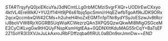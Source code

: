 $START$rqyfyQ0jxiEKcuYaJ3dNCmtLLg0rbMCMziSvgrFXQr+UODIrEwCXxyo4ktVL4EreWkK/+YU2/f14Ht9jP6s61bjq5pcSmni/rHqEZwfbTgoAf9kJDK9ORx2qcxQccmbxQW42CMs+h2uheH4hoZxEGMTn1pTNr8ydYSyJoESzwJv8tRcriJ8boVVW8RjrXGGRBSUqWiaKCWezrzQAn3XPQSQzwQkwMI8MIgOSGceME2CyCiKLvgGw9tHQUyFNspKsmHgtEAa+0QDNXItKduMAG55rCqY+BaTsEF2Z1SoYR3l3XVJxJuLkAxroJRbFDffzqba6flRUL0aBDn9orJmnDw==$END$